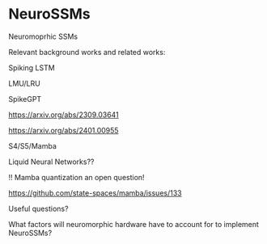# NeuroSSMs
Neuromoprhic SSMs

Relevant background works and related works:

Spiking LSTM

LMU/LRU

SpikeGPT

https://arxiv.org/abs/2309.03641

https://arxiv.org/abs/2401.00955

S4/S5/Mamba

Liquid Neural Networks??

!! Mamba quantization an open question!

https://github.com/state-spaces/mamba/issues/133

Useful questions?

What factors will neuromorphic hardware have to account for to implement NeuroSSMs?
